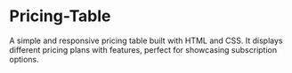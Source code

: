 # Pricing-Table
A simple and responsive pricing table built with HTML and CSS. It displays different pricing plans with features, perfect for showcasing subscription options.
